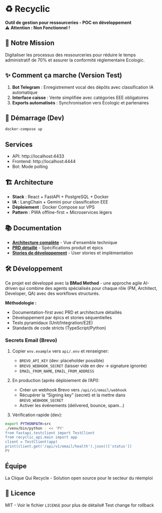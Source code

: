 # ♻️ Recyclic
**Outil de gestion pour ressourceries - POC en développement**  
⚠️ **Attention : Non Fonctionnel !**

## 🌱 Notre Mission
Digitaliser les processus des ressourceries pour réduire le temps administratif de 70% et assurer la conformité réglementaire Ecologic.

## ✨ Comment ça marche (Version Test)
1. **Bot Telegram** : Enregistrement vocal des dépôts avec classification IA automatique
2. **Interface caisse** : Vente simplifiée avec catégories EEE obligatoires  
3. **Exports automatisés** : Synchronisation vers Ecologic et partenaires

## 🚀 Démarrage (Dev)
```bash
docker-compose up
```

## Services
- API: http://localhost:4433
- Frontend: http://localhost:4444
- Bot: Mode polling

## 🏗️ Architecture
- **Stack** : React + FastAPI + PostgreSQL + Docker
- **IA** : LangChain + Gemini pour classification EEE
- **Déploiement** : Docker Compose sur VPS
- **Pattern** : PWA offline-first + Microservices légers

## 📚 Documentation
- **[Architecture complète](docs/architecture/)** - Vue d'ensemble technique
- **[PRD détaillé](docs/prd/)** - Spécifications produit et épics
- **[Stories de développement](docs/stories/)** - User stories et implémentation

## 🛠️ Développement
Ce projet est développé avec la **BMad Method** - une approche agile AI-driven qui combine des agents spécialisés pour chaque rôle (PM, Architect, Developer, QA) avec des workflows structurés.

**Méthodologie :**
- Documentation-first avec PRD et architecture détaillés
- Développement par épics et stories séquentielles
- Tests pyramidaux (Unit/Integration/E2E)
- Standards de code stricts (TypeScript/Python)

### Secrets Email (Brevo)

1. Copier `env.example` vers `api/.env` et renseigner:
   - `BREVO_API_KEY` (dev: placeholder possible)
   - `BREVO_WEBHOOK_SECRET` (laisser vide en dev → signature ignorée)
   - `EMAIL_FROM_NAME`, `EMAIL_FROM_ADDRESS`

2. En production (après déploiement de l’API):
   - Créer un webhook Brevo vers `/api/v1/email/webhook`
   - Récupérer la “Signing key” (secret) et la mettre dans `BREVO_WEBHOOK_SECRET`
   - Activer les événements (delivered, bounce, spam…)

3. Vérification rapide (dev):
```bash
export PYTHONPATH=src
./venv/bin/python - << 'PY'
from fastapi.testclient import TestClient
from recyclic_api.main import app
client = TestClient(app)
print(client.get('/api/v1/email/health').json()['status'])
PY
```

## Équipe
La Clique Qui Recycle - Solution open source pour le secteur du réemploi

## 📄 Licence
MIT - Voir le fichier `LICENSE` pour plus de détails# Test change for rollback
